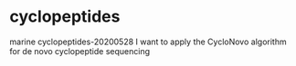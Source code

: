 # cyclopeptides
marine cyclopeptides-20200528
I want to apply the CycloNovo algorithm for de novo cyclopeptide sequencing

